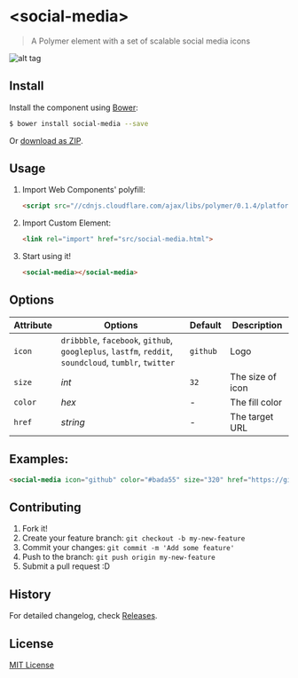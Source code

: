 # &lt;social-media&gt;

> A Polymer element with a set of scalable social media icons

![alt tag](http://www.hejty.com/github/social-media-320.png)

## Install

Install the component using [Bower](http://bower.io/):

```sh
$ bower install social-media --save
```

Or [download as ZIP](https://github.com/hejty/social-media/archive/master.zip).

## Usage

1. Import Web Components' polyfill:

    ```html
    <script src="//cdnjs.cloudflare.com/ajax/libs/polymer/0.1.4/platform.js"></script>
    ```

2. Import Custom Element:

    ```html
    <link rel="import" href="src/social-media.html">
    ```

3. Start using it!

    ```html
    <social-media></social-media>
    ```

## Options

Attribute       | Options                                                   | Default                       | Description
---             | ---                                                       | ---                           | ---
`icon`         	| `dribbble`, `facebook`, `github`, `googleplus`, `lastfm`, `reddit`, `soundcloud`, `tumblr`, `twitter`    | `github`                      | Logo
`size`          | *int*                                                     | `32`                         	| The size of icon
`color`         | *hex*                                                  	| -     						| The fill color
`href`          | *string*                                                  | -                           | The target URL

## Examples:

```html
<social-media icon="github" color="#bada55" size="320" href="https://github.com/hejty"></social-media>
```

## Contributing

1. Fork it!
2. Create your feature branch: `git checkout -b my-new-feature`
3. Commit your changes: `git commit -m 'Add some feature'`
4. Push to the branch: `git push origin my-new-feature`
5. Submit a pull request :D

## History

For detailed changelog, check [Releases](https://github.com/hejty/social-media/releases).

## License

[MIT License](http://opensource.org/licenses/MIT)
